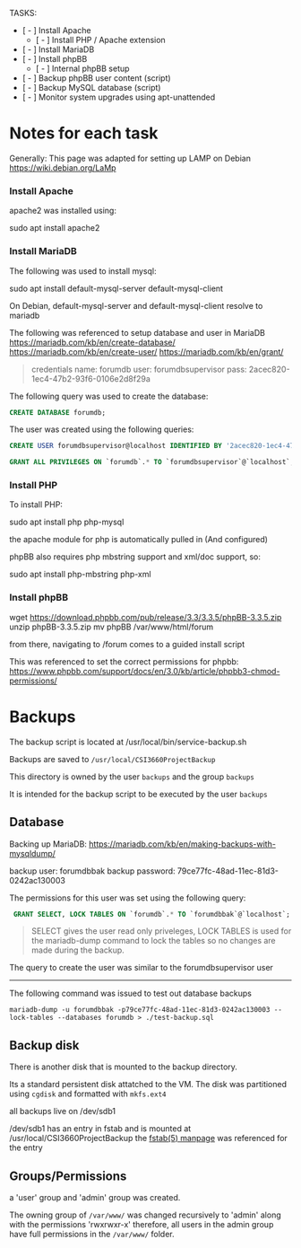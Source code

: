 TASKS:

* [ - ] Install Apache
  * [ - ] Install PHP / Apache extension
* [ - ] Install MariaDB
* [ - ] Install phpBB
  * [ - ] Internal phpBB setup
* [ - ] Backup phpBB user content (script)
* [ - ] Backup MySQL database (script)
* [ - ] Monitor system upgrades using apt-unattended


# Notes for each task
Generally: This page was adapted for setting up LAMP on Debian
https://wiki.debian.org/LaMp

### Install Apache
apache2 was installed using:

sudo apt install apache2

### Install MariaDB

The following was used to install mysql:

sudo apt install default-mysql-server default-mysql-client

On Debian, default-mysql-server and default-mysql-client resolve to mariadb

The following was referenced to setup database and user in MariaDB
https://mariadb.com/kb/en/create-database/
https://mariadb.com/kb/en/create-user/
https://mariadb.com/kb/en/grant/

> credentials
> name: forumdb
> user: forumdbsupervisor
> pass: 2acec820-1ec4-47b2-93f6-0106e2d8f29a

The following query was used to create the database:

```sql
CREATE DATABASE forumdb;
```

The user was created using the following queries:
```sql
CREATE USER forumdbsupervisor@localhost IDENTIFIED BY '2acec820-1ec4-47b2-93f6-0106e2d8f29a';
```

```sql
GRANT ALL PRIVILEGES ON `forumdb`.* TO `forumdbsupervisor`@`localhost`; 
```

### Install PHP
To install PHP:

sudo apt install php php-mysql

the apache module for php is automatically pulled in (And configured)

phpBB also requires php mbstring support and xml/doc support, so:

sudo apt install php-mbstring php-xml

### Install phpBB
wget https://download.phpbb.com/pub/release/3.3/3.3.5/phpBB-3.3.5.zip
unzip phpBB-3.3.5.zip
mv phpBB /var/www/html/forum

from there, navigating to <SERVERIP>/forum comes to a guided install script

This was referenced to set the correct permissions for phpbb:
https://www.phpbb.com/support/docs/en/3.0/kb/article/phpbb3-chmod-permissions/




# Backups

The backup script is located at /usr/local/bin/service-backup.sh

Backups are saved to `/usr/local/CSI3660ProjectBackup`

This directory is owned by the user `backups` and the group `backups`

It is intended for the backup script to be executed by the user `backups`

## Database

Backing up MariaDB: 
https://mariadb.com/kb/en/making-backups-with-mysqldump/


backup user: forumdbbak
backup password: 79ce77fc-48ad-11ec-81d3-0242ac130003

The permissions for this user was set using the following query:

```sql
 GRANT SELECT, LOCK TABLES ON `forumdb`.* TO `forumdbbak`@`localhost`; 
```

> SELECT gives the user read only priveleges, LOCK TABLES is used for the mariadb-dump command to lock the tables so no changes are made during the backup.

The query to create the user was similar to the forumdbsupervisor user

---

The following command was issued to test out database backups

```
mariadb-dump -u forumdbbak -p79ce77fc-48ad-11ec-81d3-0242ac130003 --lock-tables --databases forumdb > ./test-backup.sql
```


## Backup disk

There is another disk that is mounted to the backup directory. 

Its a standard persistent disk attatched to the VM. The disk was partitioned using `cgdisk` and formatted with `mkfs.ext4`

all backups live on /dev/sdb1

/dev/sdb1 has an entry in fstab and is mounted at /usr/local/CSI3660ProjectBackup
the [fstab(5) manpage](https://manpages.debian.org/bullseye/mount/fstab.5.en.html) was referenced for the entry


## Groups/Permissions

a 'user' group and 'admin' group was created.

The owning group of `/var/www/` was changed recursively to 'admin' along with the permissions 'rwxrwxr-x' therefore, all users in the admin group have full permissions in the 
`/var/www/` folder.